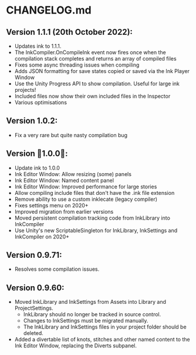 # CHANGELOG.md

## Version 1.1.1 (20th October 2022):
- Updates ink to 1.1.1.
- The InkCompiler.OnCompileInk event now fires once when the compilation stack completes and returns an array of compiled files
- Fixes some async threading issues when compiling
- Adds JSON formatting for save states copied or saved via the Ink Player Window
- Use the Unity Progress API to show compilation. Useful for large ink projects!
- Included files now show their own included files in the Inspector
- Various optimisations

## Version 1.0.2:
- Fix a very rare but quite nasty compilation bug

## Version 🎉1.0.0🎉:
- Update ink to 1.0.0
- Ink Editor Window: Allow resizing (some) panels
- Ink Editor Window: Named content panel 
- Ink Editor Window: Improved performance for large stories
- Allow compiling include files that don't have the .ink file extension
- Remove ability to use a custom inklecate (legacy compiler)
- Fixes settings menu on 2020+
- Improved migration from earlier versions
- Moved persistent compilation tracking code from InkLibrary into InkCompiler
- Use Unity's new ScriptableSingleton for InkLibrary, InkSettings and InkCompiler on 2020+

## Version 0.9.71:
- Resolves some compilation issues.

## Version 0.9.60:
- Moved InkLibrary and InkSettings from Assets into Library and ProjectSettings.
   - InkLibrary should no longer be tracked in source control.
   - Changes to InkSettings must be migrated manually.
   - The InkLibrary and InkSettings files in your project folder should be deleted.
- Added a divertable list of knots, stitches and other named content to the Ink Editor Window, replacing the Diverts subpanel.
